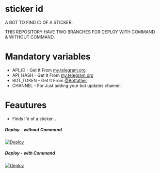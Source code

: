 # sticker id

A BOT TO FIND ID OF A STICKER. 

THIS REPOSITORY  HAVE TWO BRANCHES FOR DEPLOY WITH COMMAND & WITHOUT COMMAND. 

# Mandatory variables 

- API_ID - Get It From [my.telegram.org](https://my.telegram.org)
- API_HASH - Get It From [my.telegram.org](https://my.telegram.org) 
- BOT_TOKEN - Get It From [@Botfather](https://t.me/BOTFATHER)
- CHANNEL - For Just adding your bot updates channel. 



# Feautures 

- Finds I'd of a sticker. . 

 
 

##### Deploy - without Command

[![Deploy](https://www.herokucdn.com/deploy/button.svg)](https://heroku.com/deploy?template=https://github.com/hoihoi07/Stickerid/tree/main)

##### Deploy - with Command
[![Deploy](https://www.herokucdn.com/deploy/button.svg)](https://heroku.com/deploy?template=https://github.com/hoihoi07/stickerid/tree/Command)
